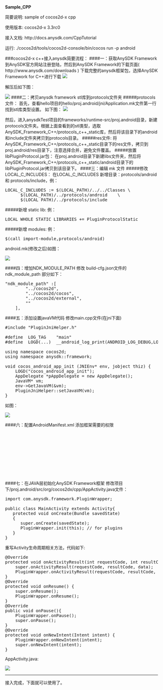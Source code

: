 <b>Sample_CPP</b>
<p>简要说明: sample of cocos2d-x cpp</p>
<p>使用版本: cocos2d-x 3.3rc0</p>
<p>接入文档: http://docs.anysdk.com/CppTutorial</p>
<p>运行: ./cocos2d/tools/cocos2d-console/bin/cocos run -p android</p>
###cocos2d-x c++接入anysdk简要流程：
####一：获取AnySDK Framework
到AnySDK官方网站注册登陆，然后到AnySDK Framework的下载页面( http://www.anysdk.com/downloads ) 下载完整的anysdk框架包，选择AnySDK Framework for C++进行下载

<img src="md_img/cpp_download.jpg">

解压后如下图：

<img src="md_img/cpp_framework.jpg">
####二：拷贝anysdk framework stl库到protocols文件夹
#####protocols文件：
首先，查看hello项目的hello/proj.android/jni/Application.mk文件第一行找到stl库类型设置。 如下图：

<img src="md_img/cpp_stl.jpg">

然后，进入anysdkTest项目的frameworks/runtime-src/proj.android目录，新建protocols文件夹。根据上面查看到的stl类型，选取AnySDK_Framework_C++/protocols_c++_static库，然后将该目录下的android和include文件夹拷贝到protocols目录。
#####res文件:
将AnySDK_Framework_C++/protocols_c++_static目录下的res文件，拷贝到proj.android/res目录下，注意选择合并，避免文件覆盖。
#####放置libPluginProtocol.jar包：
在proj.android目录下新建libs文件夹，然后将AnySDK_Framework_C++/protocols_c++_static/android目录下的libPluginProtocol.jar拷贝到该目录下。
####三：编辑 mk 文件
#####修改LOCAL_C_INCLUDES：
在LOCAL_C_INCLUDES 新增目录：protocols/android  和 protocols/include，例：
<pre>
LOCAL_C_INCLUDES := $(LOCAL_PATH)/../../Classes	\
      $(LOCAL_PATH)/../protocols/android	\
      $(LOCAL_PATH)/../protocols/include
</pre>
#####新增 static lib:
例：
<pre>LOCAL_WHOLE_STATIC_LIBRARIES += PluginProtocolStatic</pre>
#####新增 modules:
例：
<pre>$(call import-module,protocols/android)</pre>
android.mk(修改之后)如图：

<img src="md_img/cpp_androidmk.jpg">

####四：增加NDK_MODULE_PATH
修改 build-cfg.json文件的 ndk_module_path 部分如下：
<pre>
"ndk_module_path" :[
        "../cocos2d",
        "../cocos2d/cocos",
        "../cocos2d/external",
        ""
    ],
</pre>
####五：添加设置javaVM代码
修改main.cpp文件(在jni下面)
<pre>
#include "PluginJniHelper.h"
    
#define  LOG_TAG    "main"
#define  LOGD(...)  __android_log_print(ANDROID_LOG_DEBUG,LOG_TAG,__VA_ARGS__)
    
using namespace cocos2d;
using namespace anysdk::framework;
    
void cocos_android_app_init (JNIEnv* env, jobject thiz) {
    LOGD("cocos_android_app_init");
    AppDelegate *pAppDelegate = new AppDelegate();
    JavaVM* vm;
    env->GetJavaVM(&vm);
    PluginJniHelper::setJavaVM(vm);
}
</pre>
如图：

<img src="md_img/cpp_main.jpg">

####六：配置AndroidManifest.xml 添加框架需要的权限

<pre>
<uses-permission android:name="android.permission.INTERNET" />

<uses-permission android:name="android.permission.ACCESS_NETWORK_STATE" />

<uses-permission android:name="android.permission.ACCESS_WIFI_STATE" />

<uses-permission android:name="android.permission.RESTART_PACKAGES" />

<uses-permission  android:name="android.permission.KILL_BACKGROUND_PROCESSES" />
</pre>

####七：在JAVA层初始化AnySDK Framework框架
修改项目下/proj.android/src/org/cocos2dx/cpp/AppActivity.java文件：
<pre>
import com.anysdk.framework.PluginWrapper;
   
public class MainActivity extends Activity{
   protected void onCreate(Bundle savedState)
   {
      super.onCreate(savedState);
      PluginWrapper.init(this); // for plugins
   }
}
</pre>
重写Activity生命周期相关方法，代码如下:
<pre>
@Override
protected void onActivityResult(int requestCode, int resultCode, Intent data){
	super.onActivityResult(requestCode, resultCode, data);
	PluginWrapper.onActivityResult(requestCode, resultCode, data);
}
@Override
protected void onResume() {
    super.onResume();
    PluginWrapper.onResume();
}
@Override
public void onPause(){
    PluginWrapper.onPause();
    super.onPause();
}
@Override
protected void onNewIntent(Intent intent) {
    PluginWrapper.onNewIntent(intent);
    super.onNewIntent(intent);
}
</pre>
AppActivity.java:

<img src="md_img/cpp_AppActivity.jpg">

------------------
接入完成，下面就可以使用了。
